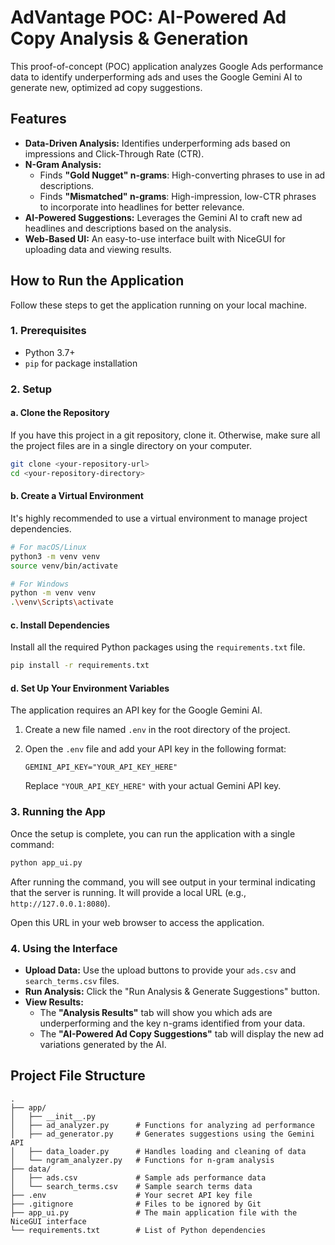 # AdVantage POC: AI-Powered Ad Copy Analysis & Generation

This proof-of-concept (POC) application analyzes Google Ads performance data to identify underperforming ads and uses the Google Gemini AI to generate new, optimized ad copy suggestions.

## Features

- **Data-Driven Analysis:** Identifies underperforming ads based on impressions and Click-Through Rate (CTR).
- **N-Gram Analysis:**
    - Finds **"Gold Nugget" n-grams**: High-converting phrases to use in ad descriptions.
    - Finds **"Mismatched" n-grams**: High-impression, low-CTR phrases to incorporate into headlines for better relevance.
- **AI-Powered Suggestions:** Leverages the Gemini AI to craft new ad headlines and descriptions based on the analysis.
- **Web-Based UI:** An easy-to-use interface built with NiceGUI for uploading data and viewing results.

## How to Run the Application

Follow these steps to get the application running on your local machine.

### 1. Prerequisites

- Python 3.7+
- `pip` for package installation

### 2. Setup

#### a. Clone the Repository

If you have this project in a git repository, clone it. Otherwise, make sure all the project files are in a single directory on your computer.

```bash
git clone <your-repository-url>
cd <your-repository-directory>
```

#### b. Create a Virtual Environment

It's highly recommended to use a virtual environment to manage project dependencies.

```bash
# For macOS/Linux
python3 -m venv venv
source venv/bin/activate

# For Windows
python -m venv venv
.\venv\Scripts\activate
```

#### c. Install Dependencies

Install all the required Python packages using the `requirements.txt` file.

```bash
pip install -r requirements.txt
```

#### d. Set Up Your Environment Variables

The application requires an API key for the Google Gemini AI.

1. Create a new file named `.env` in the root directory of the project.
2. Open the `.env` file and add your API key in the following format:

     ```
     GEMINI_API_KEY="YOUR_API_KEY_HERE"
     ```

     Replace `"YOUR_API_KEY_HERE"` with your actual Gemini API key.

### 3. Running the App

Once the setup is complete, you can run the application with a single command:

```bash
python app_ui.py
```

After running the command, you will see output in your terminal indicating that the server is running. It will provide a local URL (e.g., `http://127.0.0.1:8080`).

Open this URL in your web browser to access the application.

### 4. Using the Interface

- **Upload Data:** Use the upload buttons to provide your `ads.csv` and `search_terms.csv` files.
- **Run Analysis:** Click the "Run Analysis & Generate Suggestions" button.
- **View Results:**
    - The **"Analysis Results"** tab will show you which ads are underperforming and the key n-grams identified from your data.
    - The **"AI-Powered Ad Copy Suggestions"** tab will display the new ad variations generated by the AI.

## Project File Structure

```
.
├── app/
│   ├── __init__.py
│   ├── ad_analyzer.py      # Functions for analyzing ad performance
│   ├── ad_generator.py     # Generates suggestions using the Gemini API
│   ├── data_loader.py      # Handles loading and cleaning of data
│   └── ngram_analyzer.py   # Functions for n-gram analysis
├── data/
│   ├── ads.csv             # Sample ads performance data
│   └── search_terms.csv    # Sample search terms data
├── .env                    # Your secret API key file
├── .gitignore              # Files to be ignored by Git
├── app_ui.py               # The main application file with the NiceGUI interface
└── requirements.txt        # List of Python dependencies
```
